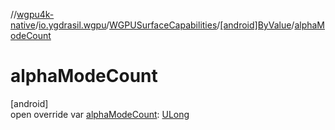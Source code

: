 //[wgpu4k-native](../../../../index.md)/[io.ygdrasil.wgpu](../../index.md)/[WGPUSurfaceCapabilities](../index.md)/[[android]ByValue](index.md)/[alphaModeCount](alpha-mode-count.md)

# alphaModeCount

[android]\
open override var [alphaModeCount](alpha-mode-count.md): [ULong](https://kotlinlang.org/api/core/kotlin-stdlib/kotlin/-u-long/index.html)